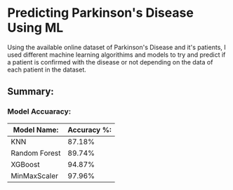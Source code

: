 # Predicting Parkinson's Disease Using ML

Using the available online dataset of Parkinson's Disease and it's patients, I used different machine learning algorithims and models to try and predict if a patient is confirmed with the disease or not depending on the data of each patient in the dataset.

## Summary:
### Model Accuaracy:
|Model Name:  | Accuracy %: |
|-------------|-------------|
|KNN          | 87.18%      |
|Random Forest|89.74%       |
|XGBoost      | 94.87%      |
|MinMaxScaler | 97.96%      |
